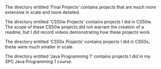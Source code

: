 The directory entitled 'Final Projects' contains projects that are much more extensive in scale and more detailed. 

The directory entitled 'CS50w Projects' contains projects I did in CS50w. The scope of these CS50w projects did not warrant the creation of a readme, but I did record videos demonstrating how these projects work.

The directory entitled 'CS50x Projects' contains projects I did in CS50x, these were much smaller in scale.

The directory entitled 'Java Programming 1' contains projects I did in my SPC Java Programming 1 course.
